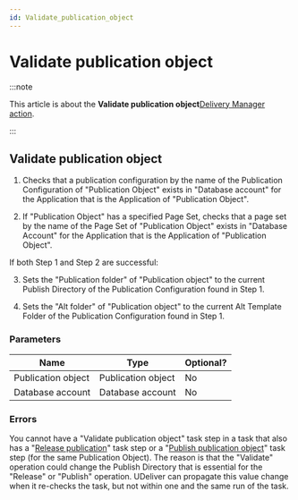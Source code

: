 ```yaml
---
id: Validate_publication_object
---
```


# Validate publication object




:::note

This article is about the **Validate publication object**[Delivery Manager action](/Continuous_delivery/Delivery_Manager_actions_by_name).

:::

## **Validate publication object**

1. Checks that a publication configuration by the name of the Publication Configuration of "Publication Object" exists in "Database account" for the Application that is the Application of "Publication Object".

2. If "Publication Object" has a specified Page Set, checks that a page set by the name of the Page Set of "Publication Object" exists in "Database Account" for the Application that is the Application of "Publication Object".

If both Step 1 and Step 2 are successful:

3. Sets the "Publication folder" of "Publication object" to the current Publish Directory of the Publication Configuration found in Step 1.

4. Sets the "Alt folder" of "Publication object" to the current Alt Template Folder of the Publication Configuration found in Step 1.

### Parameters

|**Name**|**Type**|**Optional?**|
|--------|--------|--------|
|Publication object|Publication object|No      |
|Database account|Database account|No      |



### Errors

You cannot have a "Validate publication object" task step in a task that also has a "[Release publication](/Continuous_delivery/Delivery_Manager_actions_by_name/Release_publication.md)" task step or a "[Publish publication object](/Continuous_delivery/Delivery_Manager_actions_by_name/Publish_publication_object.md)" task step (for the same Publication Object). The reason is that the "Validate" operation could change the Publish Directory that is essential for the "Release" or "Publish" operation. UDeliver can propagate this value change when it re-checks the task, but not within one and the same run of the task.
